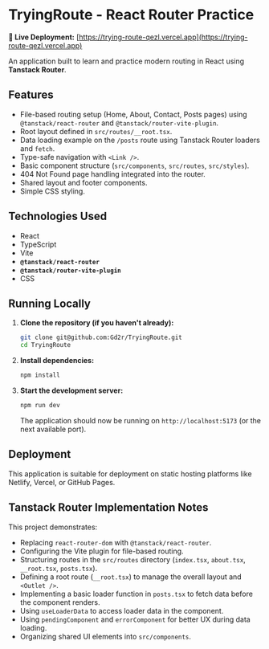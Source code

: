 # TryingRoute - React Router Practice

**🚀 Live Deployment:** [https://trying-route-qezl.vercel.app](https://trying-route-qezl.vercel.app)

An application built to learn and practice modern routing in React using **Tanstack Router**.

## Features

- File-based routing setup (Home, About, Contact, Posts pages) using `@tanstack/react-router` and `@tanstack/router-vite-plugin`.
- Root layout defined in `src/routes/__root.tsx`.
- Data loading example on the `/posts` route using Tanstack Router loaders and `fetch`.
- Type-safe navigation with `<Link />`.
- Basic component structure (`src/components`, `src/routes`, `src/styles`).
- 404 Not Found page handling integrated into the router.
- Shared layout and footer components.
- Simple CSS styling.

## Technologies Used

- React
- TypeScript
- Vite
- **`@tanstack/react-router`**
- **`@tanstack/router-vite-plugin`**
- CSS

## Running Locally

1.  **Clone the repository (if you haven't already):**
    ```bash
    git clone git@github.com:Gd2r/TryingRoute.git
    cd TryingRoute
    ```
2.  **Install dependencies:**
    ```bash
    npm install
    ```
3.  **Start the development server:**
    ```bash
    npm run dev
    ```
    The application should now be running on `http://localhost:5173` (or the next available port).

## Deployment

This application is suitable for deployment on static hosting platforms like Netlify, Vercel, or GitHub Pages.

## Tanstack Router Implementation Notes

This project demonstrates:

- Replacing `react-router-dom` with `@tanstack/react-router`.
- Configuring the Vite plugin for file-based routing.
- Structuring routes in the `src/routes` directory (`index.tsx`, `about.tsx`, `__root.tsx`, `posts.tsx`).
- Defining a root route (`__root.tsx`) to manage the overall layout and `<Outlet />`.
- Implementing a basic loader function in `posts.tsx` to fetch data before the component renders.
- Using `useLoaderData` to access loader data in the component.
- Using `pendingComponent` and `errorComponent` for better UX during data loading.
- Organizing shared UI elements into `src/components`.
